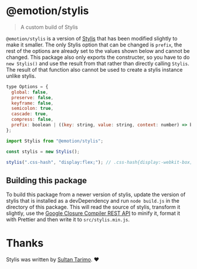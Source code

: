 # @emotion/stylis

> A custom build of Stylis

`@emotion/stylis` is a version of [Stylis](https://github.com/thysultan/stylis.js) that has been modified slightly to make it smaller. The only Stylis option that can be changed is `prefix`, the rest of the options are already set to the values shown below and cannot be changed. This package also only exports the constructer, so you have to do `new Stylis()` and use the result from that rather than directly calling `Stylis`. The result of that function also cannot be used to create a stylis instance unlike stylis.

```js
type Options = {
  global: false,
  preserve: false,
  keyframe: false,
  semicolon: true,
  cascade: true,
  compress: false,
  prefix: boolean | ((key: string, value: string, context: number) => boolean),
};
```

```jsx
import Stylis from "@emotion/stylis";

const stylis = new Stylis();

stylis(".css-hash", "display:flex;"); // .css-hash{display:-webkit-box;display:-webkit-flex;display:-ms-flexbox;display:flex;}
```

## Building this package

To build this package from a newer version of stylis, update the version of stylis that is installed as a devDependency and run `node build.js` in the directory of this package. This will read the source of stylis, transform it slightly, use the [Google Closure Compiler REST API](https://developers.google.com/closure/compiler/docs/gettingstarted_api) to minify it, format it with Prettier and then write it to `src/stylis.min.js`.

# Thanks

Stylis was written by [Sultan Tarimo](https://github.com/thysultan). ❤️
